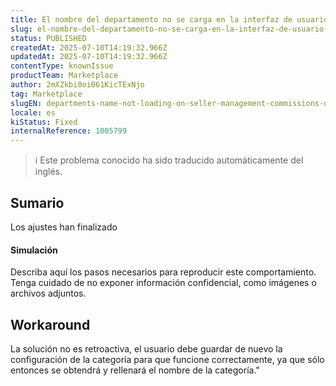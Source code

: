 ```yaml
---
title: El nombre del departamento no se carga en la interfaz de usuario de las comisiones de gestión de vendedores
slug: el-nombre-del-departamento-no-se-carga-en-la-interfaz-de-usuario-de-las-comisiones-de-gestion-de-vendedores
status: PUBLISHED
createdAt: 2025-07-10T14:19:32.966Z
updatedAt: 2025-07-10T14:19:32.966Z
contentType: knownIssue
productTeam: Marketplace
author: 2mXZkbi0oi061KicTExNjo
tag: Marketplace
slugEN: departments-name-not-loading-on-seller-management-commissions-ui
locale: es
kiStatus: Fixed
internalReference: 1005799
---
```


>ℹ️ Este problema conocido ha sido traducido automáticamente del inglés.

## Sumario


Los ajustes han finalizado


#### Simulación


Describa aquí los pasos necesarios para reproducir este comportamiento. Tenga cuidado de no exponer información confidencial, como imágenes o archivos adjuntos.

## Workaround


La solución no es retroactiva, el usuario debe guardar de nuevo la configuración de la categoría para que funcione correctamente, ya que sólo entonces se obtendrá y rellenará el nombre de la categoría."



